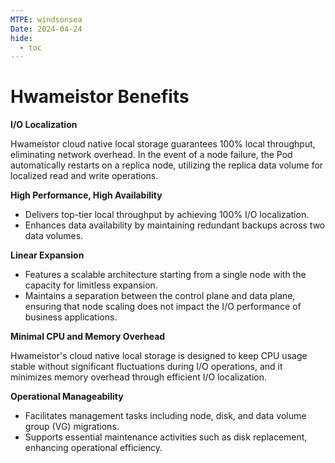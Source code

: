 ```yaml
---
MTPE: windsonsea
Date: 2024-04-24
hide:
  - toc
---
```


# Hwameistor Benefits

**I/O Localization**

Hwameistor cloud native local storage guarantees 100% local throughput, eliminating network overhead. In the event of a node failure, the Pod automatically restarts on a replica node, utilizing the replica data volume for localized read and write operations.

**High Performance, High Availability**

- Delivers top-tier local throughput by achieving 100% I/O localization.
- Enhances data availability by maintaining redundant backups across two data volumes.

**Linear Expansion**

- Features a scalable architecture starting from a single node with the capacity for limitless expansion.
- Maintains a separation between the control plane and data plane, ensuring that node scaling does not impact the I/O performance of business applications.

**Minimal CPU and Memory Overhead**

Hwameistor's cloud native local storage is designed to keep CPU usage stable without significant fluctuations during I/O operations, and it minimizes memory overhead through efficient I/O localization.

**Operational Manageability**

- Facilitates management tasks including node, disk, and data volume group (VG) migrations.
- Supports essential maintenance activities such as disk replacement, enhancing operational efficiency.
